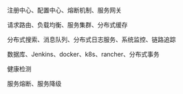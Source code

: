注册中心、配置中心、熔断机制、服务网关

请求路由、负载均衡、服务集群、分布式缓存

分布式搜索、消息队列、分布式日志服务、系统监控、链路追踪

数据库、Jenkins、docker、k8s、rancher、分布式事务

健康检测

服务熔断、服务降级